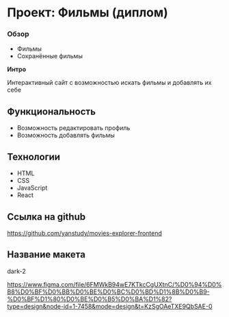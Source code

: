 # Проект: Фильмы (диплом)

### Обзор

- Фильмы
- Сохранённые фильмы

**Интро**

Интерактивный сайт с возможностью искать фильмы и добавлять их себе

## Функциональность

- Возможность редактировать профиль
- Возможность добавлять фильмы

## Технологии

- HTML
- CSS
- JavaScript
- React

## Ссылка на github

https://github.com/yanstudy/movies-explorer-frontend

## Название макета

dark-2

https://www.figma.com/file/6FMWkB94wE7KTkcCgUXtnC/%D0%94%D0%B8%D0%BF%D0%BB%D0%BE%D0%BC%D0%BD%D1%8B%D0%B9-%D0%BF%D1%80%D0%BE%D0%B5%D0%BA%D1%82?type=design&node-id=1-7458&mode=design&t=KzSgOAeTXE9QbSAE-0
